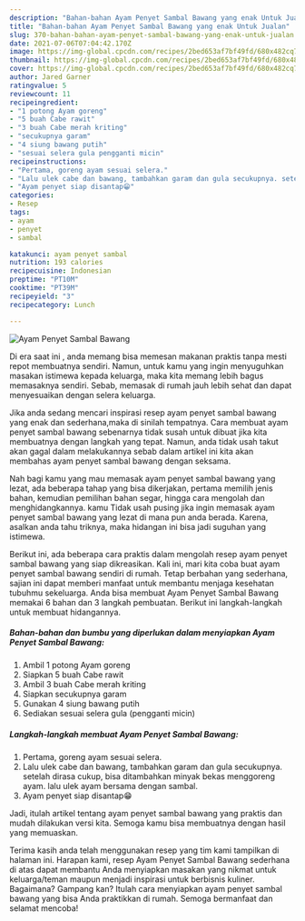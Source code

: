 ```yaml
---
description: "Bahan-bahan Ayam Penyet Sambal Bawang yang enak Untuk Jualan"
title: "Bahan-bahan Ayam Penyet Sambal Bawang yang enak Untuk Jualan"
slug: 370-bahan-bahan-ayam-penyet-sambal-bawang-yang-enak-untuk-jualan
date: 2021-07-06T07:04:42.170Z
image: https://img-global.cpcdn.com/recipes/2bed653af7bf49fd/680x482cq70/ayam-penyet-sambal-bawang-foto-resep-utama.jpg
thumbnail: https://img-global.cpcdn.com/recipes/2bed653af7bf49fd/680x482cq70/ayam-penyet-sambal-bawang-foto-resep-utama.jpg
cover: https://img-global.cpcdn.com/recipes/2bed653af7bf49fd/680x482cq70/ayam-penyet-sambal-bawang-foto-resep-utama.jpg
author: Jared Garner
ratingvalue: 5
reviewcount: 11
recipeingredient:
- "1 potong Ayam goreng"
- "5 buah Cabe rawit"
- "3 buah Cabe merah kriting"
- "secukupnya garam"
- "4 siung bawang putih"
- "sesuai selera gula pengganti micin"
recipeinstructions:
- "Pertama, goreng ayam sesuai selera."
- "Lalu ulek cabe dan bawang, tambahkan garam dan gula secukupnya. setelah dirasa cukup, bisa ditambahkan minyak bekas menggoreng ayam. lalu ulek ayam bersama dengan sambal."
- "Ayam penyet siap disantap😁"
categories:
- Resep
tags:
- ayam
- penyet
- sambal

katakunci: ayam penyet sambal 
nutrition: 193 calories
recipecuisine: Indonesian
preptime: "PT10M"
cooktime: "PT39M"
recipeyield: "3"
recipecategory: Lunch

---
```



![Ayam Penyet Sambal Bawang](https://img-global.cpcdn.com/recipes/2bed653af7bf49fd/680x482cq70/ayam-penyet-sambal-bawang-foto-resep-utama.jpg)

Di era  saat ini , anda memang bisa memesan makanan praktis tanpa mesti repot membuatnya sendiri. Namun, untuk kamu yang ingin menyuguhkan masakan istimewa kepada keluarga, maka kita memang lebih bagus memasaknya sendiri. Sebab, memasak di rumah jauh lebih sehat dan dapat menyesuaikan dengan selera keluarga.

Jika anda sedang mencari inspirasi resep ayam penyet sambal bawang yang enak dan sederhana,maka di sinilah tempatnya. Cara membuat ayam penyet sambal bawang  sebenarnya tidak susah untuk dibuat jika kita membuatnya dengan langkah yang tepat. Namun, anda tidak usah takut akan gagal dalam melakukannya 
sebab dalam artikel ini kita akan membahas ayam penyet sambal bawang dengan seksama.  



Nah bagi kamu yang mau memasak ayam penyet sambal bawang yang lezat, ada beberapa tahap yang bisa dikerjakan, pertama memilih jenis bahan, kemudian pemilihan bahan segar, hingga cara mengolah dan menghidangkannya. kamu Tidak usah pusing jika ingin memasak ayam penyet sambal bawang yang lezat di mana pun anda berada. Karena, asalkan anda  tahu triknya, maka hidangan ini bisa jadi suguhan yang istimewa.

Berikut ini, ada beberapa cara praktis  dalam mengolah resep ayam penyet sambal bawang yang siap dikreasikan. Kali ini, mari kita coba buat ayam penyet sambal bawang sendiri di rumah. Tetap berbahan yang sederhana, sajian ini dapat memberi manfaat untuk membantu menjaga kesehatan tubuhmu sekeluarga. Anda bisa membuat Ayam Penyet Sambal Bawang memakai 6 bahan dan 3 langkah pembuatan. Berikut ini langkah-langkah untuk membuat hidangannya.

<!--inarticleads1-->

##### Bahan-bahan dan bumbu yang diperlukan dalam menyiapkan Ayam Penyet Sambal Bawang:

1. Ambil 1 potong Ayam goreng
1. Siapkan 5 buah Cabe rawit
1. Ambil 3 buah Cabe merah kriting
1. Siapkan secukupnya garam
1. Gunakan 4 siung bawang putih
1. Sediakan sesuai selera gula (pengganti micin)




<!--inarticleads2-->

##### Langkah-langkah membuat Ayam Penyet Sambal Bawang:

1. Pertama, goreng ayam sesuai selera.
1. Lalu ulek cabe dan bawang, tambahkan garam dan gula secukupnya. setelah dirasa cukup, bisa ditambahkan minyak bekas menggoreng ayam. lalu ulek ayam bersama dengan sambal.
1. Ayam penyet siap disantap😁




Jadi, itulah artikel tentang  ayam penyet sambal bawang  yang praktis dan mudah dilakukan versi kita. Semoga kamu bisa membuatnya dengan hasil yang memuaskan. 

Terima kasih anda telah menggunakan resep yang tim kami tampilkan di halaman ini. Harapan kami, resep  Ayam Penyet Sambal Bawang sederhana di atas dapat membantu Anda menyiapkan masakan yang nikmat untuk keluarga/teman maupun menjadi inspirasi untuk berbisnis kuliner. Bagaimana? Gampang kan? Itulah cara menyiapkan ayam penyet sambal bawang yang bisa Anda praktikkan di rumah. Semoga bermanfaat dan selamat mencoba!

